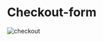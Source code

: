 # Checkout-form
![checkout](https://user-images.githubusercontent.com/94012183/160633993-fe778bbb-f965-47ca-abd2-9be225ecf7b1.png)
